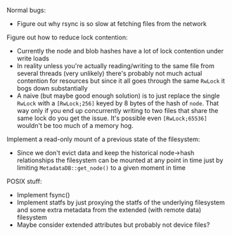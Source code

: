 Normal bugs:
 - Figure out why rsync is so slow at fetching files from the network

Figure out how to reduce lock contention:
  - Currently the node and blob hashes have a lot of lock contention under write loads
  - In reality unless you're actually reading/writing to the same file from several threads (very unlikely) there's probably not much actual contention for resources but since it all goes through the same `RwLock` it bogs down substantially
  - A naive (but maybe good enough solution) is to just replace the single `RwLock` with a `[RwLock;256]` keyed by 8 bytes of the hash of `node`. That way only if you end up concurrently writing to two files that share the same lock do you get the issue. It's possible even `[RwLock;65536]` wouldn't be too much of a memory hog.

Implement a read-only mount of a previous state of the filesystem:
  - Since we don't evict data and keep the historical node->hash relationships the filesystem can be mounted at any point in time just by limiting `MetadataDB::get_node()` to a given moment in time

POSIX stuff:
  - Implement fsync()
  - Implement statfs by just proxying the statfs of the underlying filesystem and some extra metadata from the extended (with remote data) filesystem
  - Maybe consider extended attributes but probably not device files?
